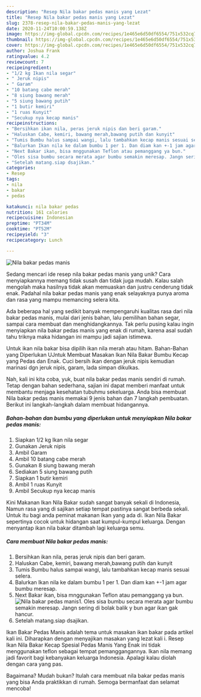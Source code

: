 ```yaml
---
description: "Resep Nila bakar pedas manis yang Lezat"
title: "Resep Nila bakar pedas manis yang Lezat"
slug: 2378-resep-nila-bakar-pedas-manis-yang-lezat
date: 2020-11-24T10:00:59.138Z
image: https://img-global.cpcdn.com/recipes/1e465e6d50df6554/751x532cq70/nila-bakar-pedas-manis-foto-resep-utama.jpg
thumbnail: https://img-global.cpcdn.com/recipes/1e465e6d50df6554/751x532cq70/nila-bakar-pedas-manis-foto-resep-utama.jpg
cover: https://img-global.cpcdn.com/recipes/1e465e6d50df6554/751x532cq70/nila-bakar-pedas-manis-foto-resep-utama.jpg
author: Joshua Frank
ratingvalue: 4.2
reviewcount: 7
recipeingredient:
- "1/2 kg Ikan nila segar"
- " Jeruk nipis"
- " Garam"
- "10 batang cabe merah"
- "8 siung bawang merah"
- "5 siung bawang putih"
- "1 butir kemiri"
- "1 ruas Kunyit"
- "Secukup nya kecap manis"
recipeinstructions:
- "Bersihkan ikan nila, peras jeruk nipis dan beri garam."
- "Haluskan Cabe, kemiri, bawang merah,bawang putih dan kunyit"
- "Tumis Bumbu halus sampai wangi, lalu tambahkan kecap manis sesuai selera."
- "Balurkan Ikan nila ke dalam bumbu 1 per 1. Dan diam kan +-1 jam agar bumbu meresap."
- "Next Bakar ikan, bisa mnggunakan Teflon atau pemanggang ya bun."
- "Oles sisa bumbu secara merata agar bumbu semakin meresap. Jangn sering di bolak balik y bun agar ikan gak hancur."
- "Setelah matang.siap dsajikan."
categories:
- Resep
tags:
- nila
- bakar
- pedas

katakunci: nila bakar pedas 
nutrition: 161 calories
recipecuisine: Indonesian
preptime: "PT34M"
cooktime: "PT52M"
recipeyield: "3"
recipecategory: Lunch

---
```



![Nila bakar pedas manis](https://img-global.cpcdn.com/recipes/1e465e6d50df6554/751x532cq70/nila-bakar-pedas-manis-foto-resep-utama.jpg)

Sedang mencari ide resep nila bakar pedas manis yang unik? Cara menyiapkannya memang tidak susah dan tidak juga mudah. Kalau salah mengolah maka hasilnya tidak akan memuaskan dan justru cenderung tidak enak. Padahal nila bakar pedas manis yang enak selayaknya punya aroma dan rasa yang mampu memancing selera kita.

Ada beberapa hal yang sedikit banyak mempengaruhi kualitas rasa dari nila bakar pedas manis, mulai dari jenis bahan, lalu pemilihan bahan segar, sampai cara membuat dan menghidangkannya. Tak perlu pusing kalau ingin menyiapkan nila bakar pedas manis yang enak di rumah, karena asal sudah tahu triknya maka hidangan ini mampu jadi sajian istimewa.

Untuk ikan nila bakar bisa dipilih ikan nila merah atau hitam. Bahan-Bahan yang Diperlukan UJntuk Membuat Masakan Ikan Nila Bakar Bumbu Kecap yang Pedas dan Enak. Cuci bersih ikan dengan jeruk nipis kemudian marinasi dgn jeruk nipis, garam, lada simpan dikulkas.


Nah, kali ini kita coba, yuk, buat nila bakar pedas manis sendiri di rumah. Tetap dengan bahan sederhana, sajian ini dapat memberi manfaat untuk membantu menjaga kesehatan tubuhmu sekeluarga. Anda bisa membuat Nila bakar pedas manis memakai 9 jenis bahan dan 7 langkah pembuatan. Berikut ini langkah-langkah dalam membuat hidangannya.

<!--inarticleads1-->

##### Bahan-bahan dan bumbu yang diperlukan untuk menyiapkan Nila bakar pedas manis:

1. Siapkan 1/2 kg Ikan nila segar
1. Gunakan  Jeruk nipis
1. Ambil  Garam
1. Ambil 10 batang cabe merah
1. Gunakan 8 siung bawang merah
1. Sediakan 5 siung bawang putih
1. Siapkan 1 butir kemiri
1. Ambil 1 ruas Kunyit
1. Ambil Secukup nya kecap manis


Kini Makanan Ikan Nila Bakar sudah sangat banyak sekali di Indonesia, Namun rasa yang di sajikan setiap tempat pastinya sangat berbeda sekali. Untuk itu bagi anda peminat makanan Ikan yang ada di. Ikan Nila Bakar sepertinya cocok untuk hidangan saat kumpul-kumpul keluarga. Dengan menyantap ikan nila bakar ditambah lagi keluarga semu. 

<!--inarticleads2-->

##### Cara membuat Nila bakar pedas manis:

1. Bersihkan ikan nila, peras jeruk nipis dan beri garam.
1. Haluskan Cabe, kemiri, bawang merah,bawang putih dan kunyit
1. Tumis Bumbu halus sampai wangi, lalu tambahkan kecap manis sesuai selera.
1. Balurkan Ikan nila ke dalam bumbu 1 per 1. Dan diam kan +-1 jam agar bumbu meresap.
1. Next Bakar ikan, bisa mnggunakan Teflon atau pemanggang ya bun.
<img src="//assets-global.cpcdn.com/assets/icons/button_play-2c75c40dde080a61004c1f40b05d8f140eaff45d7e9e6481dc71c63d2e7c4909.png" alt="Nila bakar pedas manis">1. Oles sisa bumbu secara merata agar bumbu semakin meresap. Jangn sering di bolak balik y bun agar ikan gak hancur.
1. Setelah matang.siap dsajikan.


Ikan Bakar Pedas Manis adalah tema untuk masakan ikan bakar pada artikel kali ini. Diharapkan dengan menyajikan masakan yang lezat kali i. Resep Ikan Nila Bakar Kecap Spesial Pedas Manis Yang Enak ini tidak menggunakan teflon sebagai tempat pemanggangannya. Ikan nila memang jadi favorit bagi kebanyakan keluarga Indonesia. Apalagi kalau diolah dengan cara yang pas. 

Bagaimana? Mudah bukan? Itulah cara membuat nila bakar pedas manis yang bisa Anda praktikkan di rumah. Semoga bermanfaat dan selamat mencoba!

